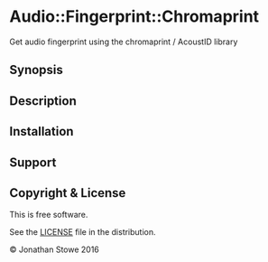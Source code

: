 # Audio::Fingerprint::Chromaprint

Get audio fingerprint using the chromaprint / AcoustID library

## Synopsis


## Description

## Installation

## Support

## Copyright & License

This is free software.

See the [LICENSE](LICENSE) file in the distribution.

© Jonathan Stowe 2016

